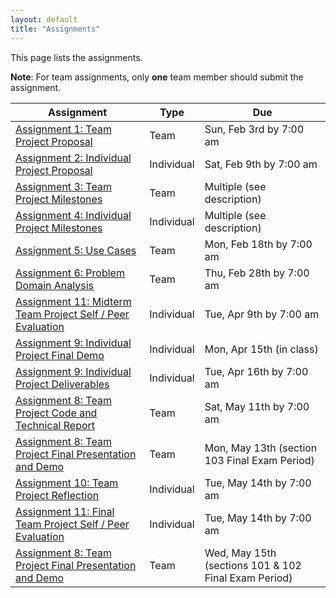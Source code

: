```yaml
---
layout: default
title: "Assignments"
---
```


This page lists the assignments.

**Note**: For team assignments, only **one** team member should submit the assignment.

Assignment | Type | Due
---------- | ---- | ---
[Assignment 1: Team Project Proposal](assign01.html) | Team | Sun, Feb 3rd by 7:00 am
[Assignment 2: Individual Project Proposal](assign02.html) | Individual | Sat, Feb 9th by 7:00 am
[Assignment 3: Team Project Milestones](assign03.html) | Team | Multiple (see description)
[Assignment 4: Individual Project Milestones](assign04.html) | Individual | Multiple (see description)
[Assignment 5: Use Cases](assign05.html) | Team | Mon, Feb 18th by 7:00 am
[Assignment 6: Problem Domain Analysis](assign06.html) | Team | Thu, Feb 28th by 7:00 am
[Assignment 11: Midterm Team Project Self / Peer Evaluation](assign11.html) | Individual | Tue, Apr 9th by 7:00 am
[Assignment 9: Individual Project Final Demo](assign09.html) | Individual | Mon, Apr 15th (in class)
[Assignment 9: Individual Project Deliverables](assign09.html) | Individual | Tue, Apr 16th by 7:00 am
[Assignment 8: Team Project Code and Technical Report](assign08.html) | Team | Sat, May 11th by 7:00 am
[Assignment 8: Team Project Final Presentation and Demo](assign08.html) | Team | Mon, May 13th (section 103 Final Exam Period)
[Assignment 10: Team Project Reflection](assign10.html) | Individual | Tue, May 14th by 7:00 am
[Assignment 11: Final Team Project Self / Peer Evaluation](assign11.html) | Individual | Tue, May 14th by 7:00 am
[Assignment 8: Team Project Final Presentation and Demo](assign08.html) | Team | Wed, May 15th (sections 101 & 102 Final Exam Period)


